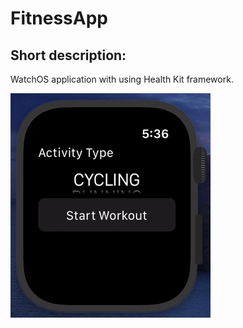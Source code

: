 # FitnessApp
## Short description:
WatchOS application with using Health Kit framework.

![](demo.gif)
